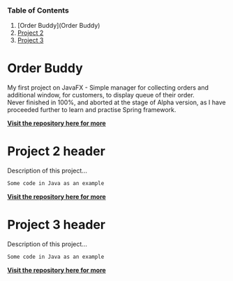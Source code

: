 ### Table of Contents

1. [Order Buddy](Order Buddy)
2. [Project 2](#project-2-header)
3. [Project 3](#project-3-header)

# Order Buddy

My first project on JavaFX - Simple manager for collecting orders and additional window, for customers, to display queue of their order.  
Never finished in 100%, and aborted at the stage of Alpha version, as I have proceeded further to learn and practise Spring framework.

[**Visit the repository here for more**](https://github.com/robkap94/OrderBuddy)


# Project 2 header

Description of this project...

```java
Some code in Java as an example
```

[**Visit the repository here for more**](link-to-the-repo.com)


# Project 3 header

Description of this project...

```java
Some code in Java as an example
```

[**Visit the repository here for more**](link-to-the-repo.com)

